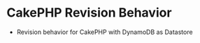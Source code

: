 

CakePHP Revision Behavior
=====================================

 - Revision behavior for CakePHP with DynamoDB as Datastore  
	





